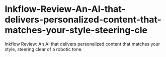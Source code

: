 # Inkflow-Review-An-AI-that-delivers-personalized-content-that-matches-your-style-steering-cle
Inkflow Review: An AI that delivers personalized content that matches your style, steering clear of a robotic tone.
